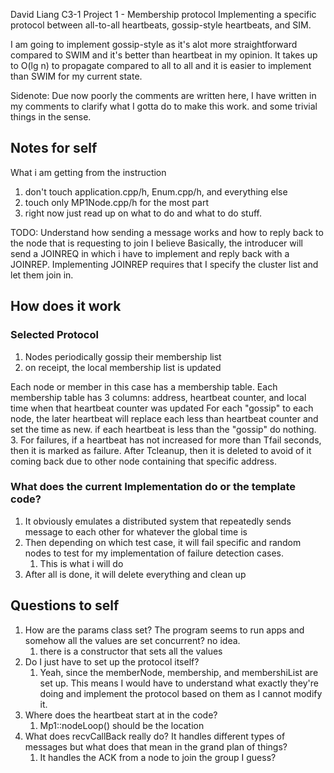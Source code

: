 David Liang 
C3-1 Project 1 - Membership protocol
Implementing a specific protocol between all-to-all heartbeats, gossip-style heartbeats, and SIM. 

I am going to implement gossip-style as it's alot more straightforward compared to SWIM and it's better than heartbeat in my opinion. It takes up to O(lg n) to propagate compared to all to all and it is easier to implement than SWIM for my current state.

Sidenote: Due now poorly the comments are written here, I have written in my comments to clarify what I gotta do to make this work. and some trivial things in the sense.

## Notes for self 
What i am getting from the instruction 
1. don't touch application.cpp/h, Enum.cpp/h, and everything else
2. touch only MP1Node.cpp/h for the most part 
3. right now just read up on what to do and what to do stuff.

TODO: Understand how sending a message works and how to reply back to the node that is requesting to join I believe
Basically, the introducer will send a JOINREQ in which i have to implement and reply back with a JOINREP. Implementing JOINREP requires that I specify the cluster list and let them join in. 

## How does it work
### Selected Protocol
1. Nodes periodically gossip their membership list 
2. on receipt, the local membership list is updated

Each node or member in this case has a membership table. Each membership table has 3 columns: address, heartbeat counter, and local time when that heartbeat counter was updated
For each "gossip" to each node, the later heartbeat will replace each less than heartbeat counter and set the time as new. if each heartbeat is less than the "gossip" do nothing.
3. For failures, if a heartbeat has not increased for more than Tfail seconds, then it is marked as failure. After Tcleanup, then it is deleted to avoid of it coming back due to other node containing that specific address.

### What does the current Implementation do or the template code? 
1. It obviously emulates a distributed system that repeatedly sends message to each other for whatever the global time is
2. Then depending on which test case, it will fail specific and random nodes to test for my implementation of failure detection cases. 
    1. This is what i will do
3. After all is done, it will delete everything and clean up

## Questions to self
1. How are the params class set? The program seems to run apps and somehow all the values are set concurrent? no idea. 
    1. there is a constructor that sets all the values
2. Do I just have to set up the protocol itself? 
    1. Yeah, since the memberNode, membership, and membershiList are set up. This means I would have to understand what exactly they're doing and implement the protocol based on them as I cannot modify it.
3. Where does the heartbeat start at in the code? 
    1. Mp1::nodeLoop() should be the location
4. What does recvCallBack really do? It handles different types of messages but what does that mean in the grand plan of things? 
    1. It handles the ACK from a node to join the group I guess? 